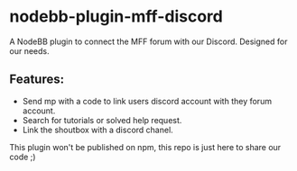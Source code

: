# nodebb-plugin-mff-discord

A NodeBB plugin to connect the MFF forum with our Discord. Designed for our needs.

## Features:
* Send mp with a code to link users discord account with they forum account.
* Search for tutorials or solved help request.
* Link the shoutbox with a discord chanel.


This plugin won't be published on npm, this repo is just here to share our code ;)